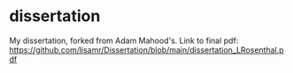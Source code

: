 # dissertation

My dissertation, forked from Adam Mahood's. Link to final pdf: https://github.com/lisamr/Dissertation/blob/main/dissertation_LRosenthal.pdf
